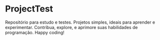 # ProjectTest
Repositório para estudo e testes. Projetos simples, ideais para aprender e experimentar. Contribua, explore, e aprimore suas habilidades de programação. Happy coding!
